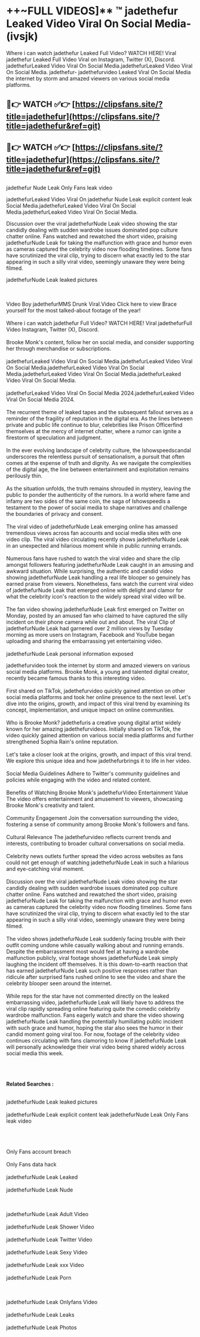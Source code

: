 #  ++~FULL VIDEOS]** ™ jadethefur Leaked Video Viral On Social Media- (ivsjk)

Where i can watch jadethefur Leaked Full Video? WATCH HERE! Viral jadethefur Leaked Full Video Viral on Instagram, Twitter (X), Discord.
jadethefurLeaked Video Viral On Social Media.jadethefurLeaked Video Viral On Social Media.
jadethefur- jadethefurvideo Leaked Viral On Social Media the internet by storm and amazed viewers on various social media platforms.



## 🔴👉 WATCH ✅👉 [https://clipsfans.site/?title=jadethefur](https://clipsfans.site/?title=jadethefur&ref=git)


## 🔴👉 WATCH ✅👉 [https://clipsfans.site/?title=jadethefur](https://clipsfans.site/?title=jadethefur&ref=git)
##


jadethefur Nude Leak Only Fans leak video 


jadethefurLeaked Video Viral On  jadethefur Nude Leak explicit content leak Social Media.jadethefurLeaked Video Viral On Social Media.jadethefurLeaked Video Viral On Social Media.



Discussion over the viral jadethefurNude Leak video showing the star candidly dealing with sudden wardrobe issues dominated pop culture chatter online. Fans watched and rewatched the short video, praising jadethefurNude Leak for taking the malfunction with grace and humor even as cameras captured the celebrity video now flooding timelines. Some fans have scrutinized the viral clip, trying to discern what exactly led to the star appearing in such a silly viral video, seemingly unaware they were being filmed.


jadethefurNude Leak leaked pictures


  <br>

  <br>
Video Boy jadethefurMMS Drunk Viral.Video Click here to view Brace yourself for the most talked-about footage of the year!
<br><br>
Where i can watch jadethefur Full Video? WATCH HERE! Viral jadethefurFull Video Instagram, Twitter (X), Discord.
<br><br>
Brooke Monk's content, follow her on social media, and consider supporting her through merchandise or subscriptions.
<br><br>
jadethefurLeaked Video Viral On Social Media.jadethefurLeaked Video Viral On Social Media.jadethefurLeaked Video Viral On Social Media.jadethefurLeaked Video Viral On Social Media.jadethefurLeaked Video Viral On Social Media.
<br><br>
jadethefurLeaked Video Viral On Social Media 2024.jadethefurLeaked Video Viral On Social Media 2024.
<br><br>
The recurrent theme of leaked tapes and the subsequent fallout serves as a reminder of the fragility of reputation in the digital era. As the lines between private and public life continue to blur, celebrities like Prison Officerfind themselves at the mercy of internet chatter, where a rumor can ignite a firestorm of speculation and judgment.
<br><br>
In the ever evolving landscape of celebrity culture, the Ishowspeedscandal underscores the relentless pursuit of sensationalism, a pursuit that often comes at the expense of truth and dignity. As we navigate the complexities of the digital age, the line between entertainment and exploitation remains perilously thin.
<br><br>
As the situation unfolds, the truth remains shrouded in mystery, leaving the public to ponder the authenticity of the rumors. In a world where fame and infamy are two sides of the same coin, the saga of Ishowspeedis a testament to the power of social media to shape narratives and challenge the boundaries of privacy and consent.
<br><br>
The viral video of jadethefurNude Leak emerging online has amassed tremendous views across fan accounts and social media sites with one video clip. The viral video circulating recently shows jadethefurNude Leak in an unexpected and hilarious moment while in public running errands.
<br><br>
Numerous fans have rushed to watch the viral video and share the clip amongst followers featuring jadethefurNude Leak caught in an amusing and awkward situation. While surprising, the authentic and candid video showing jadethefurNude Leak handling a real life blooper so genuinely has earned praise from viewers. Nonetheless, fans watch the current viral video of jadethefurNude Leak that emerged online with delight and clamor for what the celebrity icon's reaction to the widely spread viral video will be.
<br><br>
The fan video showing jadethefurNude Leak first emerged on Twitter on Monday, posted by an amused fan who claimed to have captured the silly incident on their phone camera while out and about. The viral Clip of jadethefurNude Leak had garnered over 2 million views by Tuesday morning as more users on Instagram, Facebook and YouTube began uploading and sharing the embarrassing yet entertaining video.
<br><br>
jadethefurNude Leak personal information exposed

jadethefurvideo took the internet by storm and amazed viewers on various social media platforms. Brooke Monk, a young and talented digital creator, recently became famous thanks to this interesting video.
<br><br>
First shared on TikTok, jadethefurvideo quickly gained attention on other social media platforms and took her online presence to the next level. Let's dive into the origins, growth, and impact of this viral trend by examining its concept, implementation, and unique impact on online communities.
<br><br>
Who is Brooke Monk? jadethefuris a creative young digital artist widely known for her amazing jadethefurvideos. Initially shared on TikTok, the video quickly gained attention on various social media platforms and further strengthened Sophia Rain's online reputation.
<br><br>
Let's take a closer look at the origins, growth, and impact of this viral trend. We explore this unique idea and how jadethefurbrings it to life in her video.
<br><br>
Social Media Guidelines Adhere to Twitter's community guidelines and policies while engaging with the video and related content.
<br><br>
Benefits of Watching Brooke Monk's jadethefurVideo Entertainment Value The video offers entertainment and amusement to viewers, showcasing Brooke Monk's creativity and talent.
<br><br>
Community Engagement Join the conversation surrounding the video, fostering a sense of community among Brooke Monk's followers and fans.
<br><br>
Cultural Relevance The jadethefurvideo reflects current trends and interests, contributing to broader cultural conversations on social media.
<br><br>
Celebrity news outlets further spread the video across websites as fans could not get enough of watching jadethefurNude Leak in such a hilarious and eye-catching viral moment.
<br><br>
Discussion over the viral jadethefurNude Leak video showing the star candidly dealing with sudden wardrobe issues dominated pop culture chatter online. Fans watched and rewatched the short video, praising jadethefurNude Leak for taking the malfunction with grace and humor even as cameras captured the celebrity video now flooding timelines. Some fans have scrutinized the viral clip, trying to discern what exactly led to the star appearing in such a silly viral video, seemingly unaware they were being filmed.
<br><br>
The video shows jadethefurNude Leak suddenly facing trouble with their outfit coming undone while casually walking about and running errands. Despite the embarrassment most would feel at having a wardrobe malfunction publicly, viral footage shows jadethefurNude Leak simply laughing the incident off themselves. It is this down-to-earth reaction that has earned jadethefurNude Leak such positive responses rather than ridicule after surprised fans rushed online to see the video and share the celebrity blooper seen around the internet.
<br><br>
While reps for the star have not commented directly on the leaked embarrassing video, jadethefurNude Leak will likely have to address the viral clip rapidly spreading online featuring quite the comedic celebrity wardrobe malfunction. Fans eagerly watch and share the video showing jadethefurNude Leak handling the potentially humiliating public incident with such grace and humor, hoping the star also sees the humor in their candid moment going viral too. For now, footage of the celebrity video continues circulating with fans clamoring to know if jadethefurNude Leak will personally acknowledge their viral video being shared widely across social media this week.
<br><br>

<br><br>
<strong>Related Searches :</strong>
<br><br>

jadethefurNude Leak leaked pictures
<br><br>
jadethefurNude Leak explicit content leak
jadethefurNude Leak Only Fans leak video
<br><br>

<br><br>
Only Fans account breach
<br><br>
Only Fans data hack
<br><br>
jadethefurNude Leak Leaked
<br><br>
jadethefurNude Leak Nude

<br><br>
jadethefurNude Leak Adult Video
<br><br>
jadethefurNude Leak Shower Video
<br><br>
jadethefurNude Leak Twitter Video
<br><br>
jadethefurNude Leak Sexy Video
<br><br>
jadethefurNude Leak xxx Video
<br><br>
jadethefurNude Leak Porn

<br><br>
jadethefurNude Leak Onlyfans Video
<br><br>
jadethefurNude Leak Leaks
<br><br>
jadethefurNude Leak Photos